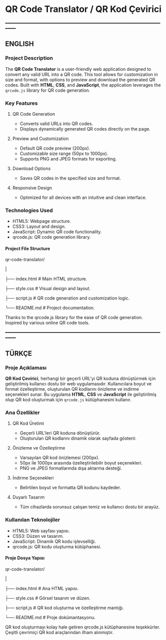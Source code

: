# QR Code Translator / QR Kod Çevirici

━━━━━━━━━━━━━━━━━━━━━━━━━━━━━━━━━━━━━━━━━━━━━━━━━━━━━━━━━━━━━━━

## ENGLISH

### Project Description

The **QR Code Translator** is a user-friendly web application designed to convert any valid URL into a QR code. This tool allows for customization in size and format, with options to preview and download the generated QR codes. Built with **HTML**, **CSS**, and **JavaScript**, the application leverages the `qrcode.js` library for QR code generation.

### Key Features

1. QR Code Generation
   - Converts valid URLs into QR codes.
   - Displays dynamically generated QR codes directly on the page.

2. Preview and Customization
   - Default QR code preview (200px).
   - Customizable size range (50px to 1000px).
   - Supports PNG and JPEG formats for exporting.

3. Download Options
   - Saves QR codes in the specified size and format.

4. Responsive Design
   - Optimized for all devices with an intuitive and clean interface.

### Technologies Used

- HTML5: Webpage structure.
- CSS3: Layout and design.
- JavaScript: Dynamic QR code functionality.
- qrcode.js: QR code generation library.

#### Project File Structure

qr-code-translator/

|

├── index.html # Main HTML structure.

├── style.css # Visual design and layout.

├── script.js # QR code generation and customization logic.

└── README.md # Project documentation.

                                   
   Thanks to the qrcode.js library for the ease of QR code generation.           
   Inspired by various online QR code tools.                


━━━━━━━━━━━━━━━━━━━━━━━━━━━━━━━━━━━━━━━━━━━━━━━━━━━━━━━━━━━━━━━

## TÜRKÇE

### Proje Açıklaması

**QR Kod Çevirici**, herhangi bir geçerli URL'yi QR koduna dönüştürmek için geliştirilmiş kullanıcı dostu bir web uygulamasıdır. Kullanıcılara boyut ve format özelleştirme, oluşturulan QR kodlarını önizleme ve indirme seçenekleri sunar. Bu uygulama **HTML**, **CSS** ve **JavaScript** ile geliştirilmiş olup QR kod oluşturmak için `qrcode.js` kütüphanesini kullanır.

### Ana Özellikler

1. QR Kod Üretimi
   - Geçerli URL'leri QR koduna dönüştürür.
   - Oluşturulan QR kodlarını dinamik olarak sayfada gösterir.

2. Önizleme ve Özelleştirme
   - Varsayılan QR kod önizlemesi (200px).
   - 50px ile 1000px arasında özelleştirilebilir boyut seçenekleri.
   - PNG ve JPEG formatlarında dışa aktarma desteği.

3. İndirme Seçenekleri
   - Belirtilen boyut ve formatta QR kodunu kaydeder.

4. Duyarlı Tasarım
   - Tüm cihazlarda sorunsuz çalışan temiz ve kullanıcı dostu bir arayüz.

### Kullanılan Teknolojiler

- HTML5: Web sayfası yapısı.
- CSS3: Düzen ve tasarım.
- JavaScript: Dinamik QR kodu işlevselliği.
- qrcode.js: QR kodu oluşturma kütüphanesi.

#### Proje Dosya Yapısı

qr-code-translator/

|

├── index.html   # Ana HTML yapısı.

├── style.css    # Görsel tasarım ve düzen.

├── script.js    # QR kod oluşturma ve özelleştirme mantığı.

└── README.md    # Proje dokümantasyonu.


                                   
   QR kod oluşturmayı kolay hale getiren qrcode.js kütüphanesine teşekkürler.     
   Çeşitli çevrimiçi QR kod araçlarından ilham alınmıştır. 

